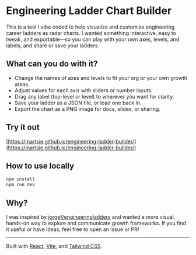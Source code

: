 # Engineering Ladder Chart Builder

This is a tool I vibe coded to help visualize and customize engineering career ladders as radar charts. I wanted something interactive, easy to tweak, and exportable—so you can play with your own axes, levels, and labels, and share or save your ladders.

## What can you do with it?
- Change the names of axes and levels to fit your org or your own growth areas.
- Adjust values for each axis with sliders or number inputs.
- Drag any label (top-level or level) to wherever you want for clarity.
- Save your ladder as a JSON file, or load one back in.
- Export the chart as a PNG image for docs, slides, or sharing.

## Try it out
[https://martsie.github.io/engineering-ladder-builder/](https://martsie.github.io/engineering-ladder-builder/)

## How to use locally
```bash
npm install
npm run dev
```

## Why?
I was inspired by [jorgef/engineeringladders](https://github.com/jorgef/engineeringladders) and wanted a more visual, hands-on way to explore and communicate growth frameworks. If you find it useful or have ideas, feel free to open an issue or PR!

---

Built with [React](https://react.dev/), [Vite](https://vitejs.dev/), and [Tailwind CSS](https://tailwindcss.com/).

